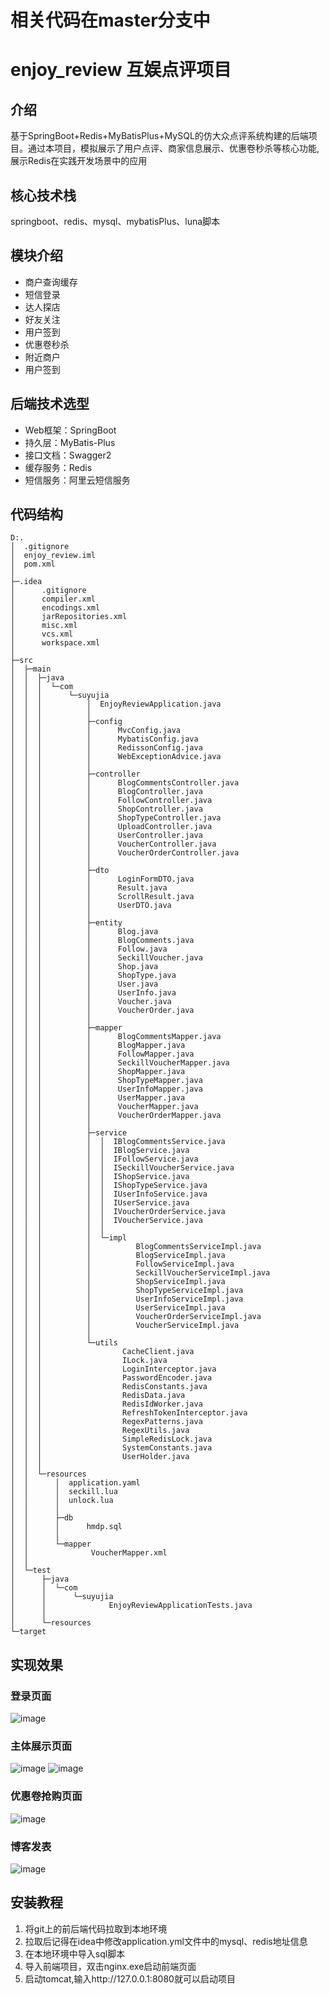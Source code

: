 # 相关代码在master分支中
# enjoy_review 互娱点评项目
## 介绍
基于SpringBoot+Redis+MyBatisPlus+MySQL的仿大众点评系统构建的后端项目。通过本项目，模拟展示了用户点评、商家信息展示、优惠卷秒杀等核心功能,展示Redis在实践开发场景中的应用
## 核心技术栈
springboot、redis、mysql、mybatisPlus、luna脚本
## 模块介绍
* 商户查询缓存
* 短信登录
* 达人探店
* 好友关注
* 用户签到
* 优惠卷秒杀
* 附近商户
* 用户签到
## 后端技术选型
* Web框架：SpringBoot
* 持久层：MyBatis-Plus
* 接口文档：Swagger2
* 缓存服务：Redis
* 短信服务：阿里云短信服务
## 代码结构
```
D:.
│  .gitignore
│  enjoy_review.iml
│  pom.xml
│  
├─.idea
│      .gitignore
│      compiler.xml
│      encodings.xml
│      jarRepositories.xml
│      misc.xml
│      vcs.xml
│      workspace.xml
│      
├─src
│  ├─main
│  │  ├─java
│  │  │  └─com
│  │  │      └─suyujia
│  │  │          │  EnjoyReviewApplication.java
│  │  │          │  
│  │  │          ├─config
│  │  │          │      MvcConfig.java
│  │  │          │      MybatisConfig.java
│  │  │          │      RedissonConfig.java
│  │  │          │      WebExceptionAdvice.java
│  │  │          │      
│  │  │          ├─controller
│  │  │          │      BlogCommentsController.java
│  │  │          │      BlogController.java
│  │  │          │      FollowController.java
│  │  │          │      ShopController.java
│  │  │          │      ShopTypeController.java
│  │  │          │      UploadController.java
│  │  │          │      UserController.java
│  │  │          │      VoucherController.java
│  │  │          │      VoucherOrderController.java
│  │  │          │      
│  │  │          ├─dto
│  │  │          │      LoginFormDTO.java
│  │  │          │      Result.java
│  │  │          │      ScrollResult.java
│  │  │          │      UserDTO.java
│  │  │          │      
│  │  │          ├─entity
│  │  │          │      Blog.java
│  │  │          │      BlogComments.java
│  │  │          │      Follow.java
│  │  │          │      SeckillVoucher.java
│  │  │          │      Shop.java
│  │  │          │      ShopType.java
│  │  │          │      User.java
│  │  │          │      UserInfo.java
│  │  │          │      Voucher.java
│  │  │          │      VoucherOrder.java
│  │  │          │      
│  │  │          ├─mapper
│  │  │          │      BlogCommentsMapper.java
│  │  │          │      BlogMapper.java
│  │  │          │      FollowMapper.java
│  │  │          │      SeckillVoucherMapper.java
│  │  │          │      ShopMapper.java
│  │  │          │      ShopTypeMapper.java
│  │  │          │      UserInfoMapper.java
│  │  │          │      UserMapper.java
│  │  │          │      VoucherMapper.java
│  │  │          │      VoucherOrderMapper.java
│  │  │          │      
│  │  │          ├─service
│  │  │          │  │  IBlogCommentsService.java
│  │  │          │  │  IBlogService.java
│  │  │          │  │  IFollowService.java
│  │  │          │  │  ISeckillVoucherService.java
│  │  │          │  │  IShopService.java
│  │  │          │  │  IShopTypeService.java
│  │  │          │  │  IUserInfoService.java
│  │  │          │  │  IUserService.java
│  │  │          │  │  IVoucherOrderService.java
│  │  │          │  │  IVoucherService.java
│  │  │          │  │  
│  │  │          │  └─impl
│  │  │          │          BlogCommentsServiceImpl.java
│  │  │          │          BlogServiceImpl.java
│  │  │          │          FollowServiceImpl.java
│  │  │          │          SeckillVoucherServiceImpl.java
│  │  │          │          ShopServiceImpl.java
│  │  │          │          ShopTypeServiceImpl.java
│  │  │          │          UserInfoServiceImpl.java
│  │  │          │          UserServiceImpl.java
│  │  │          │          VoucherOrderServiceImpl.java
│  │  │          │          VoucherServiceImpl.java
│  │  │          │          
│  │  │          └─utils
│  │  │                  CacheClient.java
│  │  │                  ILock.java
│  │  │                  LoginInterceptor.java
│  │  │                  PasswordEncoder.java
│  │  │                  RedisConstants.java
│  │  │                  RedisData.java
│  │  │                  RedisIdWorker.java
│  │  │                  RefreshTokenInterceptor.java
│  │  │                  RegexPatterns.java
│  │  │                  RegexUtils.java
│  │  │                  SimpleRedisLock.java
│  │  │                  SystemConstants.java
│  │  │                  UserHolder.java
│  │  │                  
│  │  └─resources
│  │      │  application.yaml
│  │      │  seckill.lua
│  │      │  unlock.lua
│  │      │  
│  │      ├─db
│  │      │      hmdp.sql
│  │      │      
│  │      └─mapper
│  │              VoucherMapper.xml
│  │              
│  └─test
│      ├─java
│      │  └─com
│      │      └─suyujia
│      │              EnjoyReviewApplicationTests.java
│      │              
│      └─resources
└─target
```
## 实现效果
### 登录页面
![image](https://github.com/issuyujia/enjoy_review/assets/155513491/57b919bf-f2fe-4aec-9d86-b910389cd01d)
### 主体展示页面
![image](https://github.com/issuyujia/enjoy_review/assets/155513491/d9160bd3-28e1-442b-a05d-ed0b376519a1)
![image](https://github.com/issuyujia/enjoy_review/assets/155513491/1dc8b917-60ec-40f3-90b4-c43e5d8901cf)
### 优惠卷抢购页面
![image](https://github.com/issuyujia/enjoy_review/assets/155513491/3c62e21f-346d-4ffa-a282-c66ae1264788)
### 博客发表
![image](https://github.com/issuyujia/enjoy_review/assets/155513491/605dca67-ee6b-430c-8810-76fb614cfbd8)
## 安装教程
1. 将git上的前后端代码拉取到本地环境
2. 拉取后记得在idea中修改application.yml文件中的mysql、redis地址信息
3. 在本地环境中导入sql脚本
4. 导入前端项目，双击nginx.exe启动前端页面
5. 启动tomcat,输入http://127.0.0.1:8080就可以启动项目


